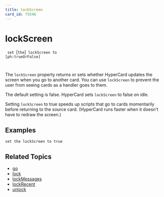 ```yaml
---
title: lockScreen
card_id: 75546
---
```


# lockScreen

<code> set </code>[<code>the</code>]<code> lockScreen to [ph:trueOrFalse]

</code>The <code>lockScreen</code> property returns or sets whether HyperCard updates the screen when you go to another card. You can use <code>lockScreen</code> to prevent the user from seeing cards as a handler goes to them.

The default setting is false. HyperCard sets <code>lockScreen</code> to false on idle. 

 Setting <code>lockScreen</code> to true speeds up scripts that go to cards momentarily before returning to the source card. (HyperCard runs faster when it doesn't have to redraw the screen.) 


## Examples

```
set the lockScreen to true
```

## Related Topics

* [go](/HyperTalkReference/commands/go)
* [lock](/HyperTalkReference/commands/lock)
* [lockMessages](/HyperTalkReference/properties/lockMessages)
* [lockRecent](/HyperTalkReference/properties/lockRecent)
* [unlock](/HyperTalkReference/commands/unlock)
